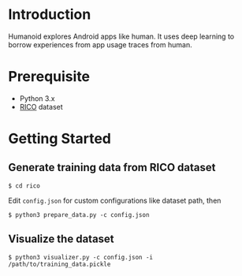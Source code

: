 # Introduction
Humanoid explores Android apps like human. It uses deep learning to borrow experiences from app usage traces from human.

# Prerequisite

- Python 3.x
- [RICO](http://interactionmining.org/rico) dataset

# Getting Started

## Generate training data from RICO dataset

    $ cd rico

Edit `config.json` for custom configurations like dataset path, then

    $ python3 prepare_data.py -c config.json

## Visualize the dataset

    $ python3 visualizer.py -c config.json -i /path/to/training_data.pickle
